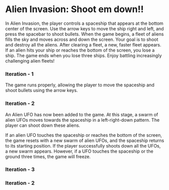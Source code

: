 # Alien Invasion: Shoot em down!!
In Alien Invasion, the player controls a spaceship that appears at the bottom center of the screen. Use the arrow keys to move the ship right and left, and press the spacebar to shoot bullets. When the game begins, a fleet of aliens fills the sky and moves across and down the screen. Your goal is to shoot and destroy all the aliens. After clearing a fleet, a new, faster fleet appears. If an alien hits your ship or reaches the bottom of the screen, you lose a ship. The game ends when you lose three ships. Enjoy battling increasingly challenging alien fleets!


### Iteration - 1
The game runs properly, allowing the player to move the spaceship and shoot bullets using the arrow keys.

### Iteration - 2
An Alien UFO has now been added to the game. At this stage, a swarm of alien UFOs moves towards the spaceship in a left-right-down pattern. The player can shoot down these aliens.

If an alien UFO touches the spaceship or reaches the bottom of the screen, the game resets with a new swarm of alien UFOs, and the spaceship returns to its starting position. If the player successfully shoots down all the UFOs, a new swarm appears. However, if a UFO touches the spaceship or the ground three times, the game will freeze.

### Iteration - 3



### Iteration - 2
